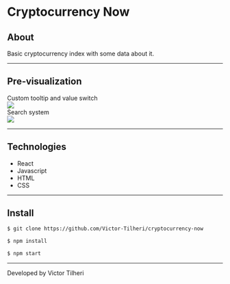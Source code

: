 # Cryptocurrency Now

## About

Basic cryptocurrency index with some data about it.

---

## Pre-visualization
Custom tooltip and value switch<br>
<img src="https://media.giphy.com/media/wKMbW2TdRU870G5xOG/giphy.gif"/><br>
Search system<br>
<img src="https://media.giphy.com/media/eZYLbhCq3Obt2OdhEI/giphy.gif"/>

---

## Technologies

- React
- Javascript
- HTML
- CSS

---

## Install

```bash 
$ git clone https://github.com/Victor-Tilheri/cryptocurrency-now

$ npm install

$ npm start
```

---

Developed by Victor Tilheri
